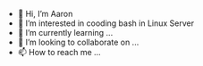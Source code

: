 - 👋 Hi, I’m Aaron
- 👀 I’m interested in cooding bash in Linux Server
- 🌱 I’m currently learning ...
- 💞️ I’m looking to collaborate on ...
- 📫 How to reach me ...

<!---
y414/y414 is a ✨ special ✨ repository because its `README.md` (this file) appears on your GitHub profile.
You can click the Preview link to take a look at your changes.
--->
